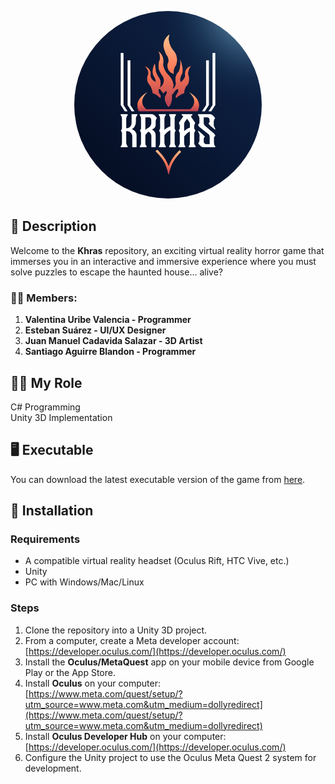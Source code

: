 <p align="center">
  <img src="https://github.com/Valuv/Khras/blob/main/Imagenes/Khraslogo.jpeg" alt="Khras Logo" width="300" style="border-radius: 50%;" />
</p>

## 📖 Description
Welcome to the **Khras** repository, an exciting virtual reality horror game that immerses you in an interactive and immersive experience where you must solve puzzles to escape the haunted house... alive?

### 👨‍💻 Members:

1. **Valentina Uribe Valencia - Programmer**
2. **Esteban Suárez - UI/UX Designer**
3. **Juan Manuel Cadavida Salazar - 3D Artist**
4. **Santiago Aguirre Blandon - Programmer** 

## 👨‍💻 My Role
C# Programming  
Unity 3D Implementation  

## 🖥️ Executable
You can download the latest executable version of the game from [here](https://github.com/Valuv/Khras/releases/download/videogame/Khras.apk).

## 🚀 Installation
### Requirements
- A compatible virtual reality headset (Oculus Rift, HTC Vive, etc.)
- Unity
- PC with Windows/Mac/Linux

### Steps
1. Clone the repository into a Unity 3D project.
2. From a computer, create a Meta developer account:  
   [https://developer.oculus.com/](https://developer.oculus.com/)
3. Install the **Oculus/MetaQuest** app on your mobile device from Google Play or the App Store.
4. Install **Oculus** on your computer:  
   [https://www.meta.com/quest/setup/?utm_source=www.meta.com&utm_medium=dollyredirect](https://www.meta.com/quest/setup/?utm_source=www.meta.com&utm_medium=dollyredirect)
5. Install **Oculus Developer Hub** on your computer:  
   [https://developer.oculus.com/](https://developer.oculus.com/)
6. Configure the Unity project to use the Oculus Meta Quest 2 system for development.

